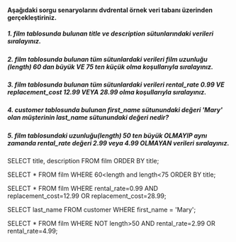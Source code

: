 #### Aşağıdaki sorgu senaryolarını dvdrental örnek veri tabanı üzerinden gerçekleştiriniz.

##### 1. film tablosunda bulunan title ve description sütunlarındaki verileri sıralayınız.
##### 2. film tablosunda bulunan tüm sütunlardaki verileri film uzunluğu (length) 60 dan büyük VE 75 ten küçük olma koşullarıyla sıralayınız.
##### 3. film tablosunda bulunan tüm sütunlardaki verileri rental_rate 0.99 VE replacement_cost 12.99 VEYA 28.99 olma koşullarıyla sıralayınız.
##### 4. customer tablosunda bulunan first_name sütunundaki değeri 'Mary' olan müşterinin last_name sütunundaki değeri nedir?
##### 5. film tablosundaki uzunluğu(length) 50 ten büyük OLMAYIP aynı zamanda rental_rate değeri 2.99 veya 4.99 OLMAYAN verileri sıralayınız.

SELECT title, description FROM film ORDER BY title;

SELECT * FROM film WHERE 60<length and length<75 ORDER BY title;

SELECT * FROM film WHERE rental_rate=0.99 AND replacement_cost=12.99 OR replacement_cost=28.99;

SELECT last_name FROM customer WHERE first_name = 'Mary';

SELECT * FROM film WHERE NOT length>50 AND rental_rate=2.99 OR rental_rate=4.99;